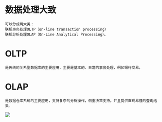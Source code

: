 
# 数据处理大致

	可以分成两大类：
	联机事务处理OLTP（on-line transaction processing）
	联机分析处理OLAP（On-Line Analytical Processing）。

# OLTP

	是传统的关系型数据库的主要应用，主要是基本的、日常的事务处理，例如银行交易。

# OLAP

	是数据仓库系统的主要应用，支持复杂的分析操作，侧重决策支持，并且提供直观易懂的查询结果.


![](http://5b0988e595225.cdn.sohucs.com/images/20181226/030c414d5a5047feb7aa342e90dd4b95.jpeg)




